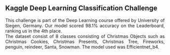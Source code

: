 ## Kaggle Deep Learning Classification Challenge
<div style="text-align: justify;">
This challenge is part of the Deep Learning course offered by University of Siegen, Germany. Our model scored 98.1% accuracy on the Leaderboard, ranking us in the 4th place.
<br>
The dataset consist of 8 classes consisting of Christmas Objects such as Christmas Cookies, Christmas Presents, Christmas Tree, Fireworks, penguin, reindeer, Santa, Snowman.
The model used was Efficientnet_b4.  
</div>
